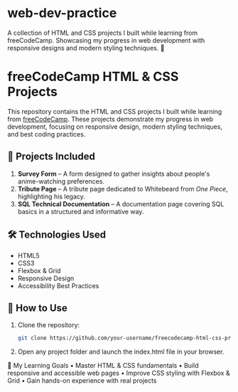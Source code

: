 # web-dev-practice
A collection of HTML and CSS projects I built while learning from freeCodeCamp. Showcasing my progress in web development with responsive designs and modern styling techniques. 🚀

# freeCodeCamp HTML & CSS Projects  

This repository contains the HTML and CSS projects I built while learning from [freeCodeCamp](https://www.freecodecamp.org/). These projects demonstrate my progress in web development, focusing on responsive design, modern styling techniques, and best coding practices.  

## 🚀 Projects Included  

1. **Survey Form** – A form designed to gather insights about people's anime-watching preferences.  
2. **Tribute Page** – A tribute page dedicated to Whitebeard from *One Piece*, highlighting his legacy.  
3. **SQL Technical Documentation** – A documentation page covering SQL basics in a structured and informative way.  

## 🛠 Technologies Used  

- HTML5  
- CSS3  
- Flexbox & Grid  
- Responsive Design  
- Accessibility Best Practices  

## 📂 How to Use  

1. Clone the repository:  
   ```sh
   git clone https://github.com/your-username/freecodecamp-html-css-projects.git

2. Open any project folder and launch the index.html file in your browser.

🎯 My Learning Goals
• Master HTML & CSS fundamentals
• Build responsive and accessible web pages
• Improve CSS styling with Flexbox & Grid
• Gain hands-on experience with real projects
